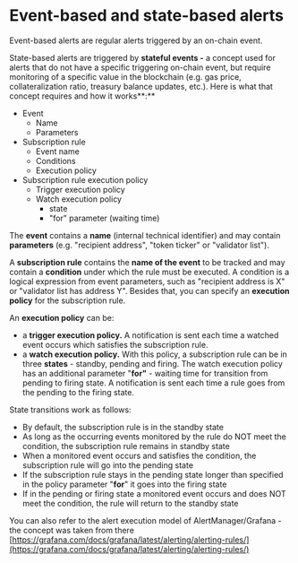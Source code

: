 # Event-based and state-based alerts

Event-based alerts are regular alerts triggered by an on-chain event.

State-based alerts are triggered by **stateful events -** a concept used for alerts that do not have a specific triggering on-chain event, but require monitoring of a specific value in the blockchain (e.g. gas price, collateralization ratio, treasury balance updates, etc.). Here is what that concept requires and how it works**:**

* Event
  * Name
  * Parameters
* Subscription rule
  * Event name
  * Conditions
  * Execution policy
* Subscription rule execution policy
  * Trigger execution policy
  * Watch execution policy
    * state
    * "for" parameter (waiting time)

The **event** contains a **name** (internal technical identifier) and may contain **parameters** (e.g. "recipient address", "token ticker" or "validator list").&#x20;

A **subscription rule** contains the **name of the event** to be tracked and may contain a **condition** under which the rule must be executed. A condition is a logical expression from event parameters, such as "recipient address is X" or "validator list has address Y". Besides that, you can specify an **execution policy** for the subscription rule.&#x20;

An **execution policy** can be:

* a **trigger execution policy.** A notification is sent each time a watched event occurs which satisfies the subscription rule.&#x20;
* a **watch execution policy.** With this policy, a subscription rule can be in three **states** - standby, pending and firing. The watch execution policy has an additional parameter "**for"** - waiting time for transition from pending to firing state. A notification is sent each time a rule goes from the pending to the firing state.&#x20;

State transitions work as follows:

* By default, the subscription rule is in the standby state
* As long as the occurring events monitored by the rule do NOT meet the condition, the subscription rule remains in standby state
* When a monitored event occurs and satisfies the condition, the subscription rule will go into the pending state
* If the subscription rule stays in the pending state longer than specified in the policy parameter "**for**" it goes into the firing state
* If in the pending or firing state a monitored event occurs and does NOT meet the condition, the rule will return to the standby state

You can also refer to the alert execution model of AlertManager/Grafana - the concept was taken from there [https://grafana.com/docs/grafana/latest/alerting/alerting-rules/](https://grafana.com/docs/grafana/latest/alerting/alerting-rules/)
